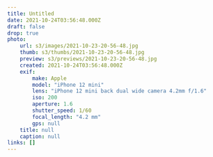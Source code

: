 ```yaml
---
title: Untitled
date: 2021-10-24T03:56:48.000Z
draft: false
drop: true
photo:
    url: s3/images/2021-10-23-20-56-48.jpg
    thumb: s3/thumbs/2021-10-23-20-56-48.jpg
    preview: s3/previews/2021-10-23-20-56-48.jpg
    created: 2021-10-24T03:56:48.000Z
    exif:
        make: Apple
        model: "iPhone 12 mini"
        lens: "iPhone 12 mini back dual wide camera 4.2mm f/1.6"
        iso: 200
        aperture: 1.6
        shutter_speed: 1/60
        focal_length: "4.2 mm"
        gps: null
    title: null
    caption: null
links: []
---
```

